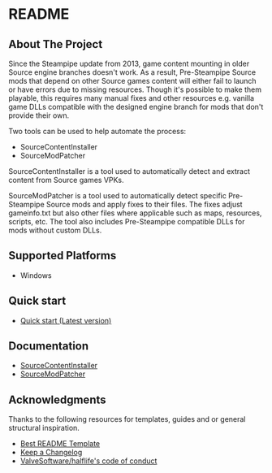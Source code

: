 # README

## About The Project

Since the Steampipe update from 2013, game content mounting in older Source engine branches doesn't work. As a result, Pre-Steampipe Source mods that depend on other Source games content will either fail to launch or have errors due to missing resources. Though it's possible to make them playable, this requires many manual fixes and other resources e.g. vanilla game DLLs compatible with the designed engine branch for mods that don't provide their own.

Two tools can be used to help automate the process:

- SourceContentInstaller
- SourceModPatcher

SourceContentInstaller is a tool used to automatically detect and extract content from Source games VPKs.

SourceModPatcher is a tool used to automatically detect specific Pre-Steampipe Source mods and apply fixes to their files. The fixes adjust gameinfo.txt but also other files where applicable such as maps, resources, scripts, etc. The tool also includes Pre-Steampipe compatible DLLs for mods without custom DLLs.

## Supported Platforms

- Windows

## Quick start

- [Quick start (Latest version)](docs/SourceModPatcher/v0/quick-start.md)

## Documentation

- [SourceContentInstaller](docs/SourceContentInstaller/README.md)
- [SourceModPatcher](docs/SourceModPatcher/README.md)

## Acknowledgments

Thanks to the following resources for templates, guides and or general structural inspiration.

- [Best README Template](https://github.com/othneildrew/Best-README-Template)
- [Keep a Changelog](https://keepachangelog.com/)
- [ValveSoftware/halflife's code of conduct](https://github.com/ValveSoftware/halflife?tab=readme-ov-file#conduct)
